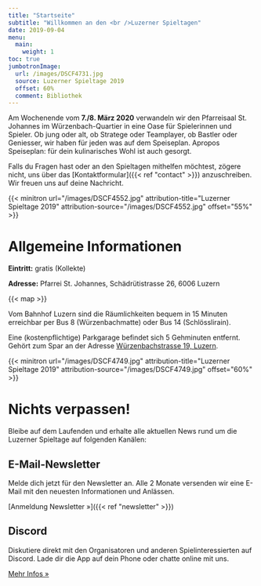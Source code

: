 ```yaml
---
title: "Startseite"
subtitle: "Willkommen an den <br />Luzerner Spieltagen"
date: 2019-09-04
menu:
  main:
    weight: 1
toc: true
jumbotronImage:
  url: /images/DSCF4731.jpg
  source: Luzerner Spieltage 2019
  offset: 60%
  comment: Bibliothek
---
```


Am Wochenende vom **7./8. März 2020** verwandeln wir den Pfarreisaal St. Johannes im Würzenbach-Quartier in eine Oase für Spielerinnen und Spieler. Ob jung oder alt, ob Stratege oder Teamplayer, ob Bastler oder Geniesser, wir haben für jeden was auf dem Speiseplan. Apropos Speiseplan: für dein kulinarisches Wohl ist auch gesorgt.

Falls du Fragen hast oder an den Spieltagen mithelfen möchtest, zögere nicht, uns über das [Kontaktformular]({{< ref "contact" >}}) anzuschreiben. Wir freuen uns auf deine Nachricht.

{{< minitron url="/images/DSCF4552.jpg" attribution-title="Luzerner Spieltage 2019" attribution-source="/images/DSCF4552.jpg" offset="55%" >}}

# Allgemeine Informationen

**Eintritt:** gratis (Kollekte)

**Adresse:** Pfarrei St. Johannes, Schädrütistrasse 26, 6006 Luzern

{{< map >}}

Vom Bahnhof Luzern sind die Räumlichkeiten bequem in 15 Minuten erreichbar per Bus 8 (Würzenbachmatte) oder Bus 14 (Schlösslirain).

Eine (kostenpflichtige) Parkgarage befindet sich 5 Gehminuten entfernt. Gehört zum Spar an der Adresse [Würzenbachstrasse 19, Luzern](https://www.google.com/maps/place/SPAR+Supermarkt+Luzern-W%C3%BCrzenbach/@47.0550262,8.3416737,17z/data=!3m1!4b1!4m5!3m4!1s0x478ffbe48d8adf9d:0xdd347929f81510b5!8m2!3d47.0550262!4d8.3438624).

{{< minitron url="/images/DSCF4749.jpg" attribution-title="Luzerner Spieltage 2019" attribution-source="/images/DSCF4749.jpg" offset="60%" >}}

# Nichts verpassen!
Bleibe auf dem Laufenden und erhalte alle aktuellen News rund um die Luzerner Spieltage auf folgenden Kanälen:

## E-Mail-Newsletter
Melde dich jetzt für den Newsletter an. Alle 2 Monate versenden wir eine E-Mail mit den neuesten Informationen und Anlässen.

[Anmeldung Newsletter »]({{< ref "newsletter" >}})

## Discord
Diskutiere direkt mit den Organisatoren und anderen Spielinteressierten auf Discord. Lade dir die App auf dein Phone oder chatte online mit uns.

[Mehr Infos »](https://chat.gildedernacht.ch)